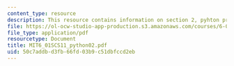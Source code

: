 ```yaml
---
content_type: resource
description: This resource contains information on section 2, pyhton procedures.
file: https://ol-ocw-studio-app-production.s3.amazonaws.com/courses/6-01sc-introduction-to-electrical-engineering-and-computer-science-i-spring-2011/50c7addbd3fb66fd03b9c51dbfccd2eb_MIT6_01SCS11_python02.pdf
file_type: application/pdf
resourcetype: Document
title: MIT6_01SCS11_python02.pdf
uid: 50c7addb-d3fb-66fd-03b9-c51dbfccd2eb
---
```

